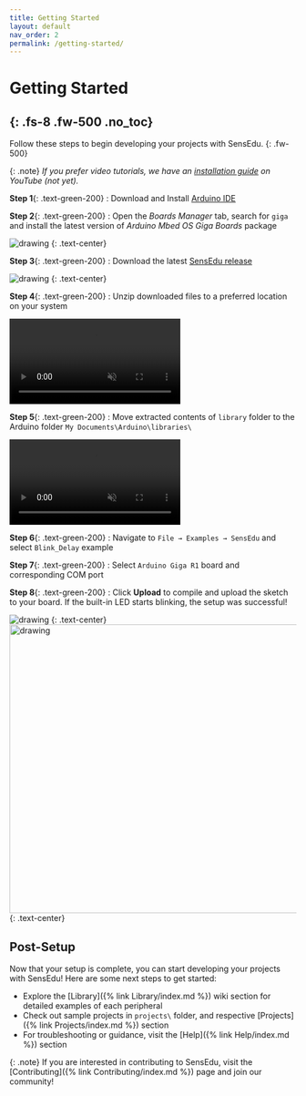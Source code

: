 ```yaml
---
title: Getting Started
layout: default
nav_order: 2
permalink: /getting-started/
---
```


# Getting Started
{: .fs-8 .fw-500 .no_toc}
---

Follow these steps to begin developing your projects with SensEdu.
{: .fw-500}

{: .note}
*If you prefer video tutorials, we have an [installation guide] on YouTube (not yet).*

**Step 1**{: .text-green-200} : Download and Install [Arduino IDE]

**Step 2**{: .text-green-200} : Open the *Boards Manager* tab, search for `giga` and install the latest version of *Arduino Mbed OS Giga Boards* package

<img src="{{site.baseurl}}/assets/images/boards_install.png" alt="drawing"/>
{: .text-center}

**Step 3**{: .text-green-200} : Download the latest [SensEdu release]

<img src="{{site.baseurl}}/assets/images/release_install.png" alt="drawing"/>
{: .text-center}

**Step 4**{: .text-green-200} : Unzip downloaded files to a preferred location on your system

<video muted controls playsinline>
    <source src="{{site.baseurl}}/assets/videos/install_unzip.mp4" type="video/mp4">
    Video is broken.
</video>

**Step 5**{: .text-green-200} : Move extracted contents of `library` folder to the Arduino folder `My Documents\Arduino\libraries\`

<video muted controls playsinline>
    <source src="{{site.baseurl}}/assets/videos/install_libs.mp4" type="video/mp4">
    Video is broken.
</video>

**Step 6**{: .text-green-200} : Navigate to `File → Examples → SensEdu` and select `Blink_Delay` example

**Step 7**{: .text-green-200} : Select `Arduino Giga R1` board and corresponding COM port

**Step 8**{: .text-green-200} : Click **Upload** to compile and upload the sketch to your board. If the built-in LED starts blinking, the setup was successful!

<img src="{{site.baseurl}}/assets/images/select_install.png" alt="drawing"/>
{: .text-center}

<img src="{{site.baseurl}}/assets/images/demo_blink.gif" alt="drawing" width="507"/>
{: .text-center}

## Post-Setup

Now that your setup is complete, you can start developing your projects with SensEdu! Here are some next steps to get started:
* Explore the [Library]({% link Library/index.md %}) wiki section for detailed examples of each peripheral
* Check out sample projects in `projects\` folder, and respective [Projects]({% link Projects/index.md %}) section
* For troubleshooting or guidance, visit the [Help]({% link Help/index.md %}) section

{: .note}
If you are interested in contributing to SensEdu, visit the [Contributing]({% link Contributing/index.md %}) page and join our community!

[Arduino IDE]: https://support.arduino.cc/hc/en-us/articles/360019833020-Download-and-install-Arduino-IDE
[SensEdu release]: https://github.com/ShiegeChan/SensEdu/releases/
[installation guide]: https://www.youtube.com/